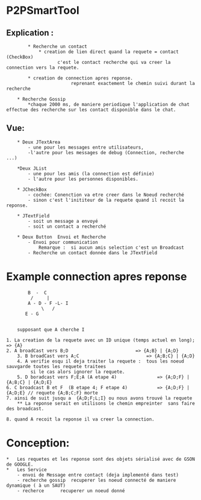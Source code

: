 P2PSmartTool
============
Explication :
-------------
           	* Recherche un contact 
		        * creation de lien direct quand la requete = contact  (CheckBox)
			           c'est le contact recherche qui va creer la connection vers la requete.
						   
			* creation de connection apres reponse.
                            reprenant exactement le chemin suivi durant la recherche

		* Recherche Gossip
			*chaque 2000 ms, de maniere periodique l'application de chat effectue des recherche sur les contact disponible dans le chat.

Vue:
------
		* Deux JTextArea
			- une pour les messages entre utilisateurs, 
			-l'autre pour les messages de debug (Connection, recherche ...)

		*Deux JList
			- une pour les amis (la connection est définie)
			- l'autre pour les personnes disponibles.

		* JCheckBox
			- cochée: Conenction va etre creer dans le Noeud recherché
			- sinon c'est l'inititeur de la requete quand il recoit la reponse.

		* JTextField
			- soit un message a envoyé
			- soit un contact a recherché

		* Deux Button  Envoi et Recherche
			- Envoi pour communication 
				Remarque :  si aucun amis selection c'est un Broadcast
			- Recherche un contact donnée dans le JTextField

Example connection apres reponse
=================================

	     	B  -  C 
             /     |
            A - D - F -L- I
                 \	 /
		   E - G 
				   
			
		supposant que A cherche I

	1. La creation de la requete avec un ID unique (temps actuel en long);	=> {A}
	2. A broadCast vers B;D							=> {A;B} | {A;D}
    	3. B broadCast vers A;C  						=> {A;B;C} | {A;D}
    	4. A verifie esqu il deja traiter la requete :  tous les noeud sauvgarde toutes les requete traitees
             si le cas alors ignorer la requete.
    	5. D boradcast vers F;E;A (A etape 4)  				=> {A;D;F} | {A;B;C} | {A;D;E}
	6. C broadcast B et F  (B etape 4; F etape 4) 			=> {A;D;F} | {A;D;E} // requete {A;B;C;F} morte
	7. ainsi de suit jusqu a  {A;D;F;L;I} ou nous avons trouvé la requete
		** La reponse serait en utilisons le chemin empreinter  sans faire des broadcast.

	8. quand A recoit la reponse il va creer la connection.



Conception:
==============

	*	Les requetes et les reponse sont des objets sérialisé avec de GSON de GOOGLE.
	*	Les Service
		- envoi de Message entre contact (deja implementé dans test)
		- recherche gossip	recuperer les noeud connecté de maniere dynamique ( à un SAUT)
		- recherce 		recuperer un noeud donné